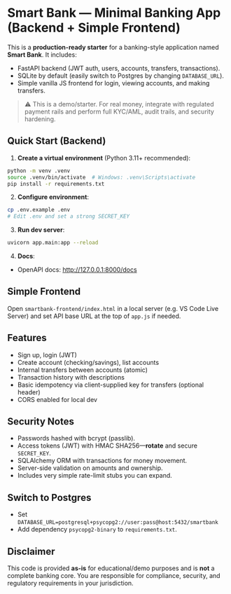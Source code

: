 # Smart Bank — Minimal Banking App (Backend + Simple Frontend)

This is a **production-ready starter** for a banking-style application named **Smart Bank**.
It includes:

- FastAPI backend (JWT auth, users, accounts, transfers, transactions).
- SQLite by default (easily switch to Postgres by changing `DATABASE_URL`).
- Simple vanilla JS frontend for login, viewing accounts, and making transfers.

> ⚠️ This is a demo/starter. For real money, integrate with regulated payment rails and perform full KYC/AML, audit trails, and security hardening.

## Quick Start (Backend)

1. **Create a virtual environment** (Python 3.11+ recommended):

```bash
python -m venv .venv
source .venv/bin/activate  # Windows: .venv\Scripts\activate
pip install -r requirements.txt
```

2. **Configure environment**:

```bash
cp .env.example .env
# Edit .env and set a strong SECRET_KEY
```

3. **Run dev server**:

```bash
uvicorn app.main:app --reload
```

4. **Docs**:
- OpenAPI docs: http://127.0.0.1:8000/docs

## Simple Frontend

Open `smartbank-frontend/index.html` in a local server (e.g. VS Code Live Server) and set API base URL at the top of `app.js` if needed.

## Features

- Sign up, login (JWT)
- Create account (checking/savings), list accounts
- Internal transfers between accounts (atomic)
- Transaction history with descriptions
- Basic idempotency via client-supplied key for transfers (optional header)
- CORS enabled for local dev

## Security Notes

- Passwords hashed with bcrypt (passlib).
- Access tokens (JWT) with HMAC SHA256—**rotate** and secure `SECRET_KEY`.
- SQLAlchemy ORM with transactions for money movement.
- Server-side validation on amounts and ownership.
- Includes very simple rate-limit stubs you can expand.

## Switch to Postgres

- Set `DATABASE_URL=postgresql+psycopg2://user:pass@host:5432/smartbank`
- Add dependency `psycopg2-binary` to `requirements.txt`.

## Disclaimer

This code is provided **as-is** for educational/demo purposes and is **not** a complete banking core. You are responsible for compliance, security, and regulatory requirements in your jurisdiction.
